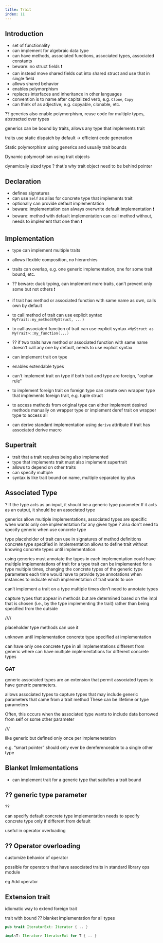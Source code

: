 ```yaml
---
title: Trait
index: 11
---
```


## Introduction

- set of functionality
- can implement for algebraic data type
- can have methods, associated functions, associated types, associated constants
- beware: no struct fields ❗️
- can instead move shared fields out into shared struct and use that in single field
- allows shared behavior
- enables polymorphism
- replaces interfaces and inheritance in other languages
- convention is to name after capitalized verb, e.g. `Clone`, `Copy`
- can think of as adjective, e.g. copyable, clonable, etc.

?? generics also enable polymorphism, reuse code for multiple types, abstracted over types

generics can be bound by traits, allows any type that implements trait

traits use static dispatch by default
-> efficient code generation

Static polymorphism using
generics and usually trait bounds

Dynamic polymorphism using
trait objects


dynamically sized type
? that's why trait object need to be behind pointer



## Declaration

- defines signatures
- can use `Self` as alias for concrete type that implements trait
- optionally can provide default implementation
- beware: implementation can always overwrite default implementation ❗️
- beware: method with default implementation can call method without, needs to implement that one then ❗️



## Implementation

- type can implement multiple traits
- allows flexible composition, no hierarchies
- traits can overlap, e.g. one generic implementation, one for some trait bound, etc.
- ?? beware: duck typing, can implement more traits, can't prevent only some but not others ❗️

- if trait has method or associated function with same name as own, calls own by default
- to call method of trait can use explicit syntax `MyTrait::my_method(MyStruct, ...)`
- to call associated function of trait can use explicit syntax `<MyStruct as MyTrait>::my_function(...)`
- ?? if two traits have method or associated function with same name doesn't call any one by default, needs to use explicit syntax

- can implement trait on type
- enables extendable types
- can't implement trait on type if both trait and type are foreign, "orphan rule"
- to implement foreign trait on foreign type can create own wrapper type that implements foreign trait, e.g. tuple struct
- to access methods from original type can either implement desired methods manually on wrapper type or implement deref trait on wrapper type to access all
- can derive standard implementation using `derive` attribute if trait has associated derive macro



## Supertrait

- trait that a trait requires being also implemented
- type that implements trait must also implement supertrait
- allows to depend on other traits
- can specify multiple
- syntax is like trait bound on name, multiple separated by plus



## Associated Type

? If the type acts as an input, it should be a generic type parameter
If it acts as an output, it should be an associated type

generics allow multiple implementations, associated types are specific
when wants only one implementation for any given type
? also don't need to specify generic when use concrete type

type placeholder of trait
can use in signatures of method definitions
concrete type specified in implementation
allows to define trait without knowing concrete types until implementation

using generics must annotate the types in each implementation
could have multiple implementations of trait for a type
trait can be implemented for a type multiple times, changing the concrete types of the generic type parameters each time
would have to provide type annotations when instances to indicate which implementation of trait wants to use

can’t implement a trait on a type multiple times
don’t need to annotate types

capture types that appear in methods but are determined based on the impl that is chosen (i.e., by the type implementing the trait) rather than being specified from the outside

////

placeholder type
methods can use it

unknown until implementation
concrete type specified at implementation

can have only one concrete type in all implementations
different from generic where can have multiple implementations for different concrete types

### GAT

generic associated types are an extension that permit associated types to have generic parameters.

allows associated types to capture types that may include generic parameters that came from a trait method
These can be lifetime or type parameters

Often, this occurs when the associated type wants to include data borrowed from self or some other parameter

///

like generic but defined only once per implemenetation

e.g. “smart pointer” should only ever be dereferenceable to a single other type



## Blanket Imlementations

- can implement trait for a generic type that satisfies a trait bound



## ?? generic type parameter

??
 
can specify default concrete type
implementation needs to specify concrete type only if different from default

useful in operator overloading



## ?? Operator overloading

customize behavior of operator

possible for operators that have associated traits in standard library ops module

eg Add operator



## Extension trait

idiomatic way to extend foreign trait

trait with bound ??
blanket implementation for all types

```rs
pub trait IteratorExt: Iterator { .. }

impl<T: Iterator> IteratorExt for T { .. }
```